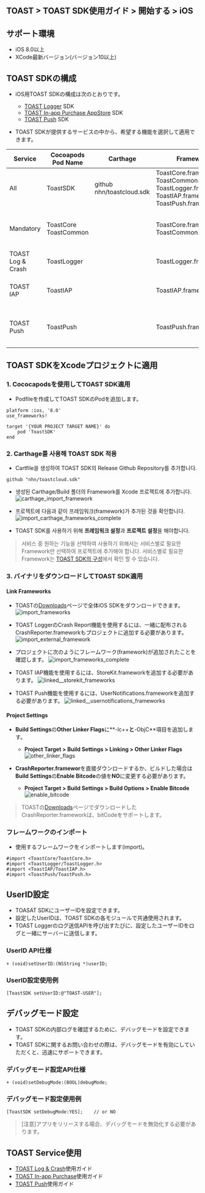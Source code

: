 ## TOAST > TOAST SDK使用ガイド > 開始する > iOS

## サポート環境

* iOS 8.0以上
* XCode最新バージョン(バージョン10以上)

## TOAST SDKの構成

* iOS用TOAST SDKの構成は次のとおりです。
    * [TOAST Logger](./log-collector-ios) SDK
    * [TOAST In-app Purchase AppStore](./iap-ios) SDK
    * [TOAST Push](./push-ios) SDK

* TOAST SDKが提供するサービスの中から、希望する機能を選択して適用できます。

| Service | Cocoapods Pod Name | Carthage | Framework | Dependency | Build Settings |
| ------- | ------------------ | -------- | --------- | ---------- | -------------- |
| All | ToastSDK | github nhn/toastcloud.sdk<br> | ToastCore.framework<br>ToastCommon.framework<br>ToastLogger.framework<br>ToastIAP.framework<br>ToastPush.framework |  |  |
| Mandatory | ToastCore<br>ToastCommon |  | ToastCore.framework<br>ToastCommon.framework |  | OTHER\_LDFLAGS = (<br>"-ObjC",<br>"-lc++"<br>); |
| TOAST Log & Crash | ToastLogger |  | ToastLogger.framework | [External & Optional]<br>\* CrashReporter.framework (Toast) |  |
| TOAST IAP | ToastIAP |  | ToastIAP.framework | \* StoreKit.framework<br><br>[Optional]<br>\* libsqlite3.tdb |  |
| TOAST Push | ToastPush |  | ToastPush.framework | \* UserNotifications.framework<br><br>[Optional]<br>\* PushKit.framework |  |

## TOAST SDKをXcodeプロジェクトに適用

### 1. Cococapodsを使用してTOAST SDK適用

* Podfileを作成してTOAST SDKのPodを追加します。

```podspec
platform :ios, '8.0'
use_frameworks!

target '{YOUR PROJECT TARGET NAME}' do
    pod 'ToastSDK'
end
```

### 2. Carthage를 사용해 TOAST SDK 적용

* Cartfile을 생성하여 TOAST SDK의 Release Github Repository를 추가합니다.
```
github "nhn/toastcloud.sdk"
```

* 생성된 Carthage/Build 폴더의 Framework를 Xcode 프로젝트에 추가합니다. 
![carthage_import_framework](http://static.toastoven.net/toastcloud/sdk/ios/carthage_setting_01.png)

* 프로젝트에 다음과 같이 프레임워크(framework)가 추가된 것을 확인합니다.
![import_carthage_frameworks_complete](http://static.toastoven.net/toastcloud/sdk/ios/carthage_setting_02.png)

* TOAST SDK를 사용하기 위해 **프레임워크 설정**과 **프로젝트 설정**을 해야합니다.

> 서비스 중 원하는 기능을 선택하여 사용하기 위해서는 서비스별로 필요한 Framework만 선택하여 프로젝트에 추가해야 합니다.
> 서비스별로 필요한 Framework는 [TOAST SDK의 구성](./getting-started-ios/#toast-sdk)에서 확인 할 수 있습니다. 

### 3. バイナリをダウンロードしてTOAST SDK適用

#### Link Frameworks

* TOASTの[Downloads](../../../Download/#toast-sdk)ページで全体iOS SDKをダウンロードできます。
![import_frameworks](http://static.toastoven.net/toastcloud/sdk/ios/overview_import_frameworks_folder.png)

* TOAST LoggerのCrash Report機能を使用するには、一緒に配布されるCrashReporter.frameworkもプロジェクトに追加する必要があります。
![import_external_framework](http://static.toastoven.net/toastcloud/sdk/ios/overview_import_external_folder.png)

* プロジェクトに次のようにフレームワーク(framework)が追加されたことを確認します。
![import_frameworks_complete](http://static.toastoven.net/toastcloud/sdk/ios/overview_import_complete_folder.png)

* TOAST IAP機能を使用するには、StoreKit.frameworkを追加する必要があります。
![linked__storekit_frameworks](http://static.toastoven.net/toastcloud/sdk/ios/overview_link_frameworks_StoreKit.png)

* TOAST Push機能を使用するには、UserNotifications.frameworkを追加する必要があります。
![linked__usernotifications_frameworks](http://static.toastoven.net/toastcloud/sdk/ios/overview_link_frameworks_UserNotifications.png)


#### Project Settings

* **Build Settings**の**Other Linker Flags**に**-lc++**と**-ObjC**項目を追加します。
    * **Project Target > Build Settings > Linking > Other Linker Flags**
![other_linker_flags](http://static.toastoven.net/toastcloud/sdk/ios/overview_settings_flags.png)

* **CrashReporter.framewor**を直接ダウンロードするか、ビルドした場合は**Build Settings**の**Enable Bitcode**の値を**NO**に変更する必要があります。
    * **Project Target > Build Settings > Build Options > Enable Bitcode**
![enable_bitcode](http://static.toastoven.net/toastcloud/sdk/ios/overview_settings_bitcode.png)
> TOASTの[Downloads](../../../Download/#toast-sdk)ページでダウンロードしたCrashReporter.frameworkは、bitCodeをサポートします。

### フレームワークのインポート

* 使用するフレームワークをインポートします(import)。

```objc
#import <ToastCore/ToastCore.h>
#import <ToastLogger/ToastLogger.h>
#import <ToastIAP/ToastIAP.h>
#import <ToastPush/ToastPush.h>
```

## UserID設定

* TOASAT SDKにユーザーIDを設定できます。
* 設定したUserIDは、TOAST SDKの各モジュールで共通使用されます。
* TOAST Loggerのログ送信APIを呼び出すたびに、設定したユーザーIDをログと一緒にサーバーに送信します。

### UserID API仕様

```objc
+ (void)setUserID:(NSString *)userID;
```

### UserID設定使用例

```objc
[ToastSDK setUserID:@"TOAST-USER"];
```
## デバッグモード設定

* TOAST SDKの内部ログを確認するために、デバッグモードを設定できます。
* TOAST SDKに関するお問い合わせの際は、デバッグモードを有効にしていただくと、迅速にサポートできます。

### デバッグモード設定API仕様


```objc
+ (void)setDebugMode:(BOOL)debugMode;
```

### デバッグモード設定使用例

```objc
[ToastSDK setDebugMode:YES];    // or NO
```

> [注意]アプリをリリースする場合、デバッグモードを無効化する必要があります。

## TOAST Service使用

* [TOAST Log & Crash](./log-collector-ios)使用ガイド
* [TOAST In-app Purchase](./iap-ios)使用ガイド
* [TOAST Push](./push-ios)使用ガイド
